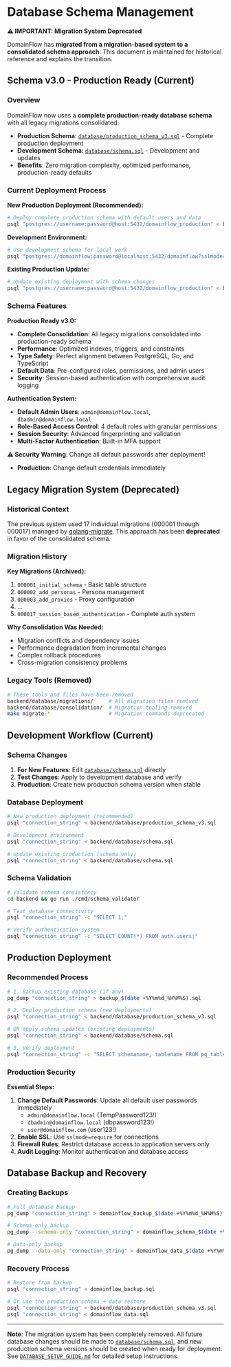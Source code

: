 # Database Schema Management

**⚠️ IMPORTANT: Migration System Deprecated**

DomainFlow has **migrated from a migration-based system to a consolidated schema approach**. This document is maintained for historical reference and explains the transition.

## Schema v3.0 - Production Ready (Current)

### Overview

DomainFlow now uses a **complete production-ready database schema** with all legacy migrations consolidated:

- **Production Schema**: [`database/production_schema_v3.sql`](database/production_schema_v3.sql) - Complete production deployment
- **Development Schema**: [`database/schema.sql`](database/schema.sql) - Development and updates
- **Benefits**: Zero migration complexity, optimized performance, production-ready defaults

### Current Deployment Process

**New Production Deployment (Recommended):**
```bash
# Deploy complete production schema with default users and data
psql "postgres://username:password@host:5432/domainflow_production" < backend/database/production_schema_v3.sql
```

**Development Environment:**
```bash
# Use development schema for local work
psql "postgres://domainflow:password@localhost:5432/domainflow?sslmode=disable" < backend/database/schema.sql
```

**Existing Production Update:**
```bash
# Update existing deployment with schema changes
psql "postgres://username:password@host:5432/domainflow_production" < backend/database/schema.sql
```

### Schema Features

**Production Ready v3.0:**
- **Complete Consolidation**: All legacy migrations consolidated into production-ready schema
- **Performance**: Optimized indexes, triggers, and constraints
- **Type Safety**: Perfect alignment between PostgreSQL, Go, and TypeScript
- **Default Data**: Pre-configured roles, permissions, and admin users
- **Security**: Session-based authentication with comprehensive audit logging

**Authentication System:**
- **Default Admin Users**: `admin@domainflow.local`, `dbadmin@domainflow.local`
- **Role-Based Access Control**: 4 default roles with granular permissions
- **Session Security**: Advanced fingerprinting and validation
- **Multi-Factor Authentication**: Built-in MFA support

**⚠️ Security Warning**: Change all default passwords after deployment!
- **Production**: Change default credentials immediately

## Legacy Migration System (Deprecated)

### Historical Context

The previous system used 17 individual migrations (000001 through 000017) managed by [golang-migrate](https://github.com/golang-migrate/migrate). This approach has been **deprecated** in favor of the consolidated schema.

### Migration History

**Key Migrations (Archived):**
1. `000001_initial_schema` - Basic table structure
2. `000002_add_personas` - Persona management
3. `000003_add_proxies` - Proxy configuration
4. ...
5. `000017_session_based_authentication` - Complete auth system

**Why Consolidation Was Needed:**
- Migration conflicts and dependency issues
- Performance degradation from incremental changes
- Complex rollback procedures
- Cross-migration consistency problems

### Legacy Tools (Removed)

```bash
# These tools and files have been removed
backend/database/migrations/     # All migration files removed
backend/database/consolidation/  # Migration tooling removed
make migrate-*                   # Migration commands deprecated
```

## Development Workflow (Current)

### Schema Changes

1. **For New Features**: Edit [`database/schema.sql`](database/schema.sql) directly
2. **Test Changes**: Apply to development database and verify
3. **Production**: Create new production schema version when stable

### Database Deployment

```bash
# New production deployment (recommended)
psql "connection_string" < backend/database/production_schema_v3.sql

# Development environment
psql "connection_string" < backend/database/schema.sql

# Update existing production (schema only)
psql "connection_string" < backend/database/schema.sql
```

### Schema Validation

```bash
# Validate schema consistency
cd backend && go run ./cmd/schema_validator

# Test database connectivity
psql "connection_string" -c "SELECT 1;"

# Verify authentication system
psql "connection_string" -c "SELECT COUNT(*) FROM auth.users;"
```

## Production Deployment

### Recommended Process

```bash
# 1. Backup existing database (if any)
pg_dump "connection_string" > backup_$(date +%Y%m%d_%H%M%S).sql

# 2. Deploy production schema (new deployments)
psql "connection_string" < backend/database/production_schema_v3.sql

# OR apply schema updates (existing deployments)
psql "connection_string" < backend/database/schema.sql

# 3. Verify deployment
psql "connection_string" -c "SELECT schemaname, tablename FROM pg_tables WHERE schemaname IN ('auth', 'public') ORDER BY schemaname, tablename;"
```

### Production Security

**Essential Steps:**
1. **Change Default Passwords**: Update all default user passwords immediately
   - `admin@domainflow.local` (TempPassword123!)
   - `dbadmin@domainflow.local` (dbpassword123!)
   - `user@domainflow.com` (user123!)
2. **Enable SSL**: Use `sslmode=require` for connections
3. **Firewall Rules**: Restrict database access to application servers only
4. **Audit Logging**: Monitor authentication and database access

## Database Backup and Recovery

### Creating Backups

```bash
# Full database backup
pg_dump "connection_string" > domainflow_backup_$(date +%Y%m%d_%H%M%S).sql

# Schema-only backup
pg_dump --schema-only "connection_string" > domainflow_schema_$(date +%Y%m%d_%H%M%S).sql

# Data-only backup
pg_dump --data-only "connection_string" > domainflow_data_$(date +%Y%m%d_%H%M%S).sql
```

### Recovery Process

```bash
# Restore from backup
psql "connection_string" < domainflow_backup.sql

# Or use the production schema + data restore
psql "connection_string" < backend/database/production_schema_v3.sql
psql "connection_string" < domainflow_data.sql
```

---

**Note**: The migration system has been completely removed. All future database changes should be made to [`database/schema.sql`](database/schema.sql), and new production schema versions should be created when ready for deployment. See [`DATABASE_SETUP_GUIDE.md`](../DATABASE_SETUP_GUIDE.md) for detailed setup instructions.
